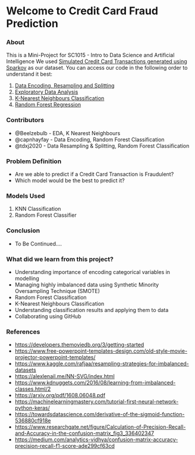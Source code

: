 # Welcome to Credit Card Fraud Prediction

### About

This is a Mini-Project for SC1015 - Intro to Data Science and Artificial Intelligence
We used [Simulated Credit Card Transactions generated using Sparkov](https://www.kaggle.com/datasets/kartik2112/fraud-detection) as our dataset.
You can access our code in the following order to understand it best:

1. [Data Encoding, Resampling and Splitting](https://github.com/capnhayfay/DSAI-BCF2-G1/blob/main/Data%20Cleaning%20and%20Resampling.ipynb)
2. [Exploratory Data Analysis](https://github.com/capnhayfay/DSAI-BCF2-G1)
3. [K-Nearest Neighbours Classification](https://github.com/capnhayfay/DSAI-BCF2-G1)
4. [Random Forest Regression](https://github.com/capnhayfay/DSAI-BCF2-G1/blob/main/)

### Contributors

- @Beelzebulb - EDA, K Nearest Neighbours
- @capnhayfay - Data Encoding, Random Forest Classification
- @tdxj2020 - Data Resampling & Splitting, Random Forest Classification

### Problem Definition

- Are we able to predict if a Credit Card Transaction is Fraudulent?
- Which model would be the best to predict it?

### Models Used

1. KNN Classification
2. Random Forest Classifier

### Conclusion

- To Be Continued....

### What did we learn from this project?

- Understanding importance of encoding categorical variables in modelling
- Managing highly imbalanced data using Synthetic Minority Oversampling Technique (SMOTE)
- Random Forest Classification
- K-Nearest Neighbours Classification
- Understanding classification results and applying them to data
- Collaborating using GitHub

### References

- <https://developers.themoviedb.org/3/getting-started>
- <https://www.free-powerpoint-templates-design.com/old-style-movie-projector-powerpoint-templates/>
- <https://www.kaggle.com/rafjaa/resampling-strategies-for-imbalanced-datasets>
- <https://alexlenail.me/NN-SVG/index.html>
- <https://www.kdnuggets.com/2016/08/learning-from-imbalanced-classes.html/2>
- <https://arxiv.org/pdf/1608.06048.pdf>
- <https://machinelearningmastery.com/tutorial-first-neural-network-python-keras/>
- <https://towardsdatascience.com/derivative-of-the-sigmoid-function-536880cf918e>
- <https://www.researchgate.net/figure/Calculation-of-Precision-Recall-and-Accuracy-in-the-confusion-matrix_fig3_336402347>
- <https://medium.com/analytics-vidhya/confusion-matrix-accuracy-precision-recall-f1-score-ade299cf63cd>
